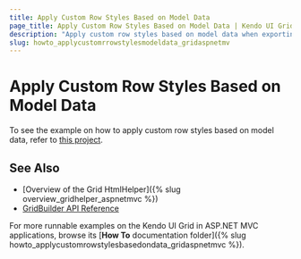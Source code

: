 ```yaml
---
title: Apply Custom Row Styles Based on Model Data
page_title: Apply Custom Row Styles Based on Model Data | Kendo UI Grid HtmlHelper
description: "Apply custom row styles based on model data when exporting the Kendo UI Grid to Excel."
slug: howto_applycustomrrowstylesmodeldata_gridaspnetmv
---
```


# Apply Custom Row Styles Based on Model Data

To see the example on how to apply custom row styles based on model data, refer to [this project](https://github.com/telerik/ui-for-aspnet-mvc-examples/tree/master/grid/custom-row-styles-based-on-data).


## See Also

* [Overview of the Grid HtmlHelper]({% slug overview_gridhelper_aspnetmvc %})
* [GridBuilder API Reference](/api/Kendo.Mvc.UI.Fluent/GridBuilder)

For more runnable examples on the Kendo UI Grid in ASP.NET MVC applications, browse its [**How To** documentation folder]({% slug howto_applycustomrowstylesbasedondata_gridaspnetmvc %}).
